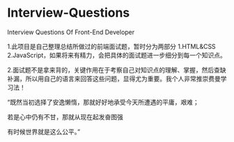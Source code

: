 # Interview-Questions
Interview Questions Of Front-End Developer


1.此项目是自己整理总结所做过的前端面试题，暂时分为两部分 1.HTML&CSS 2.JavaScript，如果将来有精力，会把具体的面试题进一步细分到每一个知识点。

2.面试题不是拿来背的，关键作用在于考察自己对知识点的理解、掌握，然后查缺补漏，所以用自己的语言来回答这些问题，显得尤为重要。我个人非常推崇费曼学习法！

“既然当初选择了安逸懒惰，那就好好地承受今天所遭遇的平庸，艰难；

若是心中仍有不甘，那就从现在起发奋图强

有时候世界就是这么公平。”
